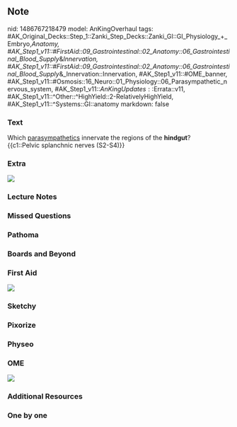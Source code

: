 ## Note
nid: 1486767218479
model: AnKingOverhaul
tags: #AK_Original_Decks::Step_1::Zanki_Step_Decks::Zanki_GI::GI_Physiology_+_Embryo,_Anatomy, #AK_Step1_v11::#FirstAid::09_Gastrointestinal::02_Anatomy::06_Gastrointestinal_Blood_Supply_&_Innervation, #AK_Step1_v11::#FirstAid::09_Gastrointestinal::02_Anatomy::06_Gastrointestinal_Blood_Supply_&_Innervation::Innervation, #AK_Step1_v11::#OME_banner, #AK_Step1_v11::#Osmosis::16_Neuro::01_Physiology::06_Parasympathetic_nervous_system, #AK_Step1_v11::$AnKingUpdates::$Errata::v11, #AK_Step1_v11::^Other::^HighYield::2-RelativelyHighYield, #AK_Step1_v11::^Systems::GI::anatomy
markdown: false

### Text
<div>
  <div>
    Which <u>parasympathetics</u> innervate the regions of the
    <b>hindgut</b>?
  </div>
  <div>
    {{c1::Pelvic splanchnic nerves (S2-S4)}}
  </div>
</div>

### Extra
<img src="paste-450164112228846.jpg">

### Lecture Notes


### Missed Questions


### Pathoma


### Boards and Beyond


### First Aid
<img src="tmpeu0X8D.png">

### Sketchy


### Pixorize


### Physeo


### OME
<div class="ome-widget">
  <a href="https://onlinemeded.org?ref=anki"><img src=
  "_OME_AnkiFlashcards_General_4.png"></a>
</div>

### Additional Resources


### One by one

